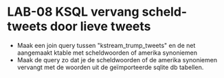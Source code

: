 # LAB-08 KSQL vervang scheld-tweets door lieve tweets

-   Maak een join query tussen "kstream_trump_tweets" en de net aangemaakt ktable met scheldwoorden of amerika synoniemen
-   Maak de query zo dat je de scheldwoorden of de amerika synoniemen vervangt met de woorden uit de geïmporteerde sqlite db tabellen.

